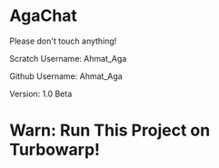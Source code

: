 # AgaChat

Please don't touch anything!

Scratch Username: Ahmat_Aga

Github Username: Ahmat_Aga

Version: 1.0 Beta

# Warn: Run This Project on Turbowarp!
